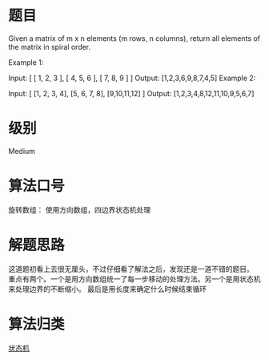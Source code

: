 # 题目
Given a matrix of m x n elements (m rows, n columns), return all elements of the matrix in spiral order.

Example 1:

Input:
[
 [ 1, 2, 3 ],
 [ 4, 5, 6 ],
 [ 7, 8, 9 ]
]
Output: [1,2,3,6,9,8,7,4,5]
Example 2:

Input:
[
  [1, 2, 3, 4],
  [5, 6, 7, 8],
  [9,10,11,12]
]
Output: [1,2,3,4,8,12,11,10,9,5,6,7]

# 级别 
Medium

# 算法口号
旋转数组：
使用方向数组，四边界状态机处理

# 解题思路
这道题初看上去很无厘头，不过仔细看了解法之后，发现还是一道不错的题目。<br>
重点有两个。一个是用方向数组统一了每一步移动的处理方法。另一个是用状态机来处理边界的不断缩小。
最后是用长度来确定什么时候结束循环

# 算法归类
<a href="../../../FSM.md">状态机</a>